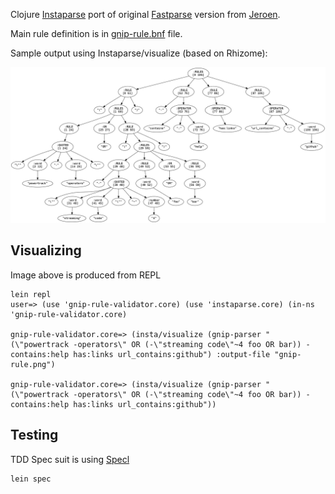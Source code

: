 Clojure [Instaparse](https://github.com/Engelberg/instaparse) port of original [Fastparse](https://github.com/jeroenr/gnip-rule-validator) version from [Jeroen](https://github.com/jeroenr).

Main rule definition is in [gnip-rule.bnf](https://github.com/wibisono/gnip-rule-validator-clj/blob/master/gnip-rule.bnf) file.

Sample output using Instaparse/visualize (based on Rhizome):

<img src="images/gnip-rule.png" >

## Visualizing

Image above is produced from REPL

```
lein repl
user=> (use 'gnip-rule-validator.core) (use 'instaparse.core) (in-ns 'gnip-rule-validator.core)

gnip-rule-validator.core=> (insta/visualize (gnip-parser "(\"powertrack -operators\" OR (-\"streaming code\"~4 foo OR bar)) -contains:help has:links url_contains:github") :output-file "gnip-rule.png")

gnip-rule-validator.core=> (insta/visualize (gnip-parser "(\"powertrack -operators\" OR (-\"streaming code\"~4 foo OR bar)) -contains:help has:links url_contains:github"))
```

## Testing

TDD Spec suit is using [Specl](https://github.com/Engelberg/instaparse)
``` 
lein spec
```
